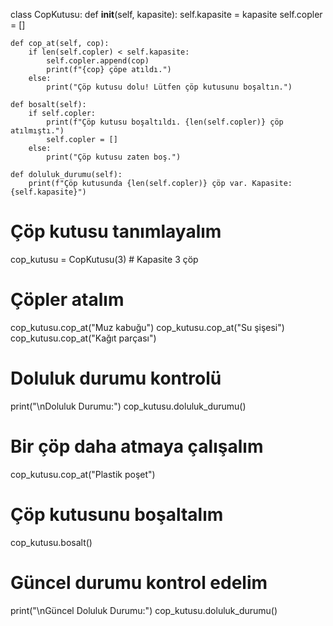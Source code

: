 class CopKutusu:
    def __init__(self, kapasite):
        self.kapasite = kapasite
        self.copler = []

    def cop_at(self, cop):
        if len(self.copler) < self.kapasite:
            self.copler.append(cop)
            print(f"{cop} çöpe atıldı.")
        else:
            print("Çöp kutusu dolu! Lütfen çöp kutusunu boşaltın.")

    def bosalt(self):
        if self.copler:
            print(f"Çöp kutusu boşaltıldı. {len(self.copler)} çöp atılmıştı.")
            self.copler = []
        else:
            print("Çöp kutusu zaten boş.")

    def doluluk_durumu(self):
        print(f"Çöp kutusunda {len(self.copler)} çöp var. Kapasite: {self.kapasite}")


# Çöp kutusu tanımlayalım
cop_kutusu = CopKutusu(3)  # Kapasite 3 çöp

# Çöpler atalım
cop_kutusu.cop_at("Muz kabuğu")
cop_kutusu.cop_at("Su şişesi")
cop_kutusu.cop_at("Kağıt parçası")

# Doluluk durumu kontrolü
print("\nDoluluk Durumu:")
cop_kutusu.doluluk_durumu()

# Bir çöp daha atmaya çalışalım
cop_kutusu.cop_at("Plastik poşet")

# Çöp kutusunu boşaltalım
cop_kutusu.bosalt()

# Güncel durumu kontrol edelim
print("\nGüncel Doluluk Durumu:")
cop_kutusu.doluluk_durumu()
